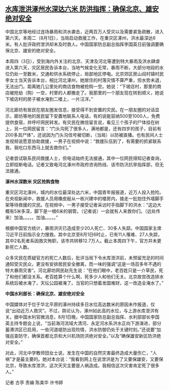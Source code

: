 <!--1691048220000-->
[水库泄洪涿州水深达六米 防洪指挥：确保北京、雄安绝对安全](https://www.rfa.org/mandarin/yataibaodao/huanjing/gt-08032023033705.html)
------

<p>中国北京等地经过连场暴雨和洪水袭击，近两百万人受灾以及需要紧急疏散，进入第六天。本周二（8月1日），当局启动救援工作，在重灾区涿州，洪水最深达6米。有人批评政府泄洪却未及时救人。中国国家防总副总指挥李国英日前强调要确保北京、雄安的绝对安全。</p><p>本周四（3日），受到海内外关注的北京、天津及河北等遭到特大暴雨及洪水肆虐进入第六天，灾区居民告诉本台，当地气候变化无常，暴雨不断，大部分地段的水位仍处一至数米，交通和供水系统停止，局部地区停电。北京郊区房山阎村镇村民李女士当天告诉本台，相比河北涿州，她居住的村落灾情不算严重，但水势未退，无法出门。距离她几公里处的商店食物被抢购一空。她说：“下坡店村，那里的商店被抢劫（购）一空，村里的人都撤走了。我那里的一个朋友现在转到顺义，她说下坡店村的房子被水淹到二楼上，一片汪洋。”</p><p>河北廊坊有居民在朋友圈发信息，接受得不到安置的灾民。在一朋友圈的对话显示，廊坊等地的居民留下安置地联系人电话，有的说能容纳500至1000人，免费提供食宿，并呼吁网民转发。有灾民在微信留言说，看见三个孩子的尸体挂在树上，另一位网民留言：“门头沟死了很多人，满地都是，还有四岁的孩子，目前有200多具尸体”，还说因为门头沟信号被切断，（当局）以防被直播。也有民间人士发视频说愿意协助救援，一男子在视频中说：“救援队伍到了，有需要的抓紧联系我，我吃口东西马上就去救你们。”</p><p>记者尝试联系民间救援人士，但电话始终无法接通，其中一位网民得知记者查询，立即挂断电话。记者又致电河北涿州市政府咨询热线、该市防汛抗旱指挥部，但无法接通。</p><p><strong>涿州水深数米 灾区抢购食物</strong></p><p>重灾区河北涿州，城内的水位最深处达六米，中国青年报报道，近万人投入抢险。在央视新闻中，救援人员用橡皮艇从一栋兴建中的楼房内，接走一批抱住外墙脚手架等待救援的灾民。在视频中，一男子接受记者采访时手指脚下的洪水：“这边大概有5米多深，脚下是一根6米的钢管。（记者说）一会就有人来救你们。（远处传来）加油。。。。。加油。。。。。”</p><p>根据中国官方统计，暴雨洪灾已造成至少20人死亡、30多人失踪。中国国家主席习近平日前指示全力搜救。其中北京至8月1日6时止，已有11人罹难、27人失踪，其中2名死者系因救灾殉职，该市共转移12.7万人。截止本周四下午，官方并未更新死亡人数。</p><p>众多灾民在质疑官方的死亡人数后，批评当局下令水库泄洪前，未预留充足的时间通知受灾民众，更没有安排居民安全撤离，而一味的强调“这是一场百多年不遇的特大暴雨灾害”。河北廊坊网民赵先生说：“在他们眼中，老百姓只是一介草民，死了和他们都没关系。老百姓算个什么啊，死多少人和他们无关。北京故宫改造排水系统后被水淹了，天坛公园被淹了。当官的只想着发国难财，这一改造全淹水了。”</p><p><strong>中国水利部长：确保北京、雄安绝对安全</strong></p><p>中国媒体对于位于华北平原的涿州持续多日水位高达数米的原因未作报道，仅说“出动近万人救灾”。不过，舆论认为，涿州如此高的水位，与上游水库泄洪有关。据中国水利官微消息，8月1日晚，中国国家防总副总指挥、水利部部长李国英主持专题会上说，“当前海河流域大清河、永定河水系洪水正向下游演进，部分蓄滞洪区已启用，一些河道堤防出现险情，洪水防御仍处于关键时刻。”还说要“加强巡查防守，确保首都北京和大兴机场防洪绝对安全。”以及“确保雄安新区防洪绝对安全。”</p><p>对此，河北中学教师田女士说，发生在中国的自然灾害最终造成大量伤亡，“人祸”才是最主要的。她对本台说：“我看到网上在说泄洪是为了又要保雄安，又要保北京，导致水库泄洪，这次天灾主要是人祸造成。我相信这次灾害肯定死了很多人。”</p><p>记者 古亭 责编 陈美华 许书婷</p>
